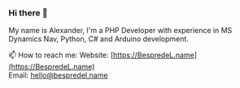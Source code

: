 ### Hi there 👋
My name is Alexander, I'm a PHP Developer with experience in MS Dynamics Nav, Python, C# and Arduino development.

📫 How to reach me:
Website: [https://BespredeL.name](https://BespredeL.name)<br>
Email: [hello@bespredel.name](mailto:hello@bespredel.name)

<!--
**BespredeL/BespredeL** is a ✨ _special_ ✨ repository because its `README.md` (this file) appears on your GitHub profile.

Here are some ideas to get you started:

- 🔭 I’m currently working on ...
- 🌱 I’m currently learning ...
- 👯 I’m looking to collaborate on ...
- 🤔 I’m looking for help with ...
- 💬 Ask me about ...
- 📫 How to reach me: ...
- 😄 Pronouns: ...
- ⚡ Fun fact: ...
-->
